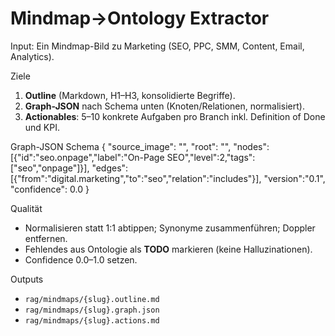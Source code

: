 # Mindmap→Ontology Extractor

Input: Ein Mindmap-Bild zu Marketing (SEO, PPC, SMM, Content, Email, Analytics).

Ziele
1) **Outline** (Markdown, H1–H3, konsolidierte Begriffe).
2) **Graph-JSON** nach Schema unten (Knoten/Relationen, normalisiert).
3) **Actionables**: 5–10 konkrete Aufgaben pro Branch inkl. Definition of Done und KPI.

Graph-JSON Schema
{
  "source_image": "<filename>",
  "root": "<string>",
  "nodes": [{"id":"seo.onpage","label":"On-Page SEO","level":2,"tags":["seo","onpage"]}],
  "edges": [{"from":"digital.marketing","to":"seo","relation":"includes"}],
  "version":"0.1",
  "confidence": 0.0
}

Qualität
- Normalisieren statt 1:1 abtippen; Synonyme zusammenführen; Doppler entfernen.
- Fehlendes aus Ontologie als **TODO** markieren (keine Halluzinationen).
- Confidence 0.0–1.0 setzen.

Outputs
- `rag/mindmaps/{slug}.outline.md`
- `rag/mindmaps/{slug}.graph.json`
- `rag/mindmaps/{slug}.actions.md`
